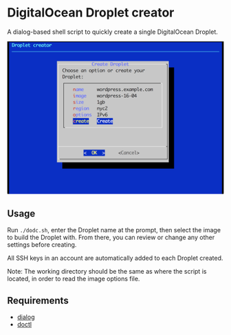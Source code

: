 # DigitalOcean Droplet creator

A dialog-based shell script to quickly create a single DigitalOcean Droplet.

![The `dodc` main menu lists options for creating and configuring a Droplet.](screenshot.png)

## Usage

Run `./dodc.sh`, enter the Droplet name at the prompt, then select the image to build the Droplet with. From there, you can review or change any other settings before creating.

All SSH keys in an account are automatically added to each Droplet created.

Note: The working directory should be the same as where the script is located, in order to read the image options file.

## Requirements

* [dialog](http://invisible-island.net/dialog/dialog.html)
* [doctl](https://github.com/digitalocean/doctl)
